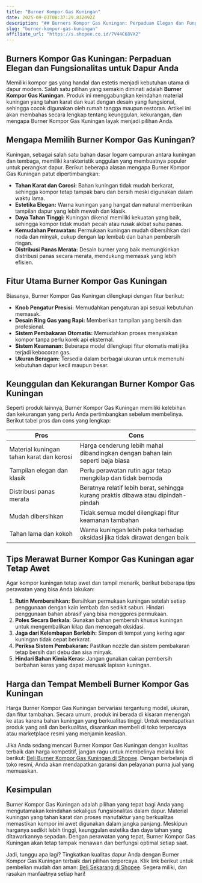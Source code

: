 ```yaml
---
title: "Burner Kompor Gas Kuningan"
date: 2025-09-03T08:37:29.832092Z
description: "## Burners Kompor Gas Kuningan: Perpaduan Elegan dan Fungsionalitas untuk Dapur Anda..."
slug: "burner-kompor-gas-kuningan"
affiliate_url: "https://s.shopee.co.id/7V44C68VX2"
---
```

## Burners Kompor Gas Kuningan: Perpaduan Elegan dan Fungsionalitas untuk Dapur Anda

Memiliki kompor gas yang handal dan estetis menjadi kebutuhan utama di dapur modern. Salah satu pilihan yang semakin diminati adalah **Burner Kompor Gas Kuningan**. Produk ini menggabungkan keindahan material kuningan yang tahan karat dan kuat dengan desain yang fungsional, sehingga cocok digunakan oleh rumah tangga maupun restoran. Artikel ini akan membahas secara lengkap tentang keunggulan, kekurangan, dan mengapa Burner Kompor Gas Kuningan layak menjadi pilihan Anda.

## Mengapa Memilih Burner Kompor Gas Kuningan?

Kuningan, sebagai salah satu bahan dasar logam campuran antara kuningan dan tembaga, memiliki karakteristik unggulan yang membuatnya populer untuk perangkat dapur. Berikut beberapa alasan mengapa Burner Kompor Gas Kuningan patut dipertimbangkan:

- **Tahan Karat dan Corosi:** Bahan kuningan tidak mudah berkarat, sehingga kompor tetap tampak baru dan bersih meski digunakan dalam waktu lama.
- **Estetika Elegan:** Warna kuningan yang hangat dan natural memberikan tampilan dapur yang lebih mewah dan klasik.
- **Daya Tahan Tinggi:** Kuningan dikenal memiliki kekuatan yang baik, sehingga kompor tidak mudah pecah atau rusak akibat suhu panas.
- **Kemudahan Perawatan:** Permukaan kuningan mudah dibersihkan dari noda dan minyak, cukup dengan lap lembab dan bahan pembersih ringan.
- **Distribusi Panas Merata:** Desain burner yang baik memungkinkan distribusi panas secara merata, mendukung memasak yang lebih efisien.

## Fitur Utama Burner Kompor Gas Kuningan

Biasanya, Burner Kompor Gas Kuningan dilengkapi dengan fitur berikut:

- **Knob Pengatur Presisi:** Memudahkan pengaturan api sesuai kebutuhan memasak.
- **Desain Ring Gas yang Rapi:** Memberikan tampilan yang bersih dan profesional.
- **Sistem Pembakaran Otomatis:** Memudahkan proses menyalakan kompor tanpa perlu korek api eksternal.
- **Sistem Keamanan:** Beberapa model dilengkapi fitur otomatis mati jika terjadi kebocoran gas.
- **Ukuran Beragam:** Tersedia dalam berbagai ukuran untuk memenuhi kebutuhan dapur kecil maupun besar.

## Keunggulan dan Kekurangan Burner Kompor Gas Kuningan

Seperti produk lainnya, Burner Kompor Gas Kuningan memiliki kelebihan dan kekurangan yang perlu Anda pertimbangkan sebelum membelinya. Berikut tabel pros dan cons yang lengkap:

| **Pros** | **Cons** |
| --- | --- |
| Material kuningan tahan karat dan korosi | Harga cenderung lebih mahal dibandingkan dengan bahan lain seperti baja biasa |
| Tampilan elegan dan klasik | Perlu perawatan rutin agar tetap mengkilap dan tidak bernoda |
| Distribusi panas merata | Beratnya relatif lebih berat, sehingga kurang praktis dibawa atau dipindah-pindah |
| Mudah dibersihkan | Tidak semua model dilengkapi fitur keamanan tambahan |
| Tahan lama dan kokoh | Warna kuningan lebih peka terhadap oksidasi jika tidak dirawat dengan baik |

## Tips Merawat Burner Kompor Gas Kuningan agar Tetap Awet

Agar kompor kuningan tetap awet dan tampil menarik, berikut beberapa tips perawatan yang bisa Anda lakukan:

1. **Rutin Membersihkan:** Bersihkan permukaan kuningan setelah setiap penggunaan dengan kain lembab dan sedikit sabun. Hindari penggunaan bahan abrasif yang bisa menggores permukaan.
2. **Poles Secara Berkala:** Gunakan bahan pembersih khusus kuningan untuk mengembalikan kilap dan mencegah oksidasi.
3. **Jaga dari Kelembapan Berlebih:** Simpan di tempat yang kering agar kuningan tidak cepat berkarat.
4. **Periksa Sistem Pembakaran:** Pastikan nozzle dan sistem pembakaran tetap bersih dari debu dan sisa minyak.
5. **Hindari Bahan Kimia Keras:** Jangan gunakan cairan pembersih berbahan keras yang dapat merusak lapisan kuningan.

## Harga dan Tempat Membeli Burner Kompor Gas Kuningan

Harga Burner Kompor Gas Kuningan bervariasi tergantung model, ukuran, dan fitur tambahan. Secara umum, produk ini berada di kisaran menengah ke atas karena bahan kuningan yang berkualitas tinggi. Untuk mendapatkan produk yang asli dan berkualitas, disarankan membeli di toko terpercaya atau marketplace resmi yang menjamin keaslian.

Jika Anda sedang mencari Burner Kompor Gas Kuningan dengan kualitas terbaik dan harga kompetitif, jangan ragu untuk membelinya melalui link berikut: [Beli Burner Kompor Gas Kuningan di Shopee](https://s.shopee.co.id/7V44C68VX2). Dengan berbelanja di toko resmi, Anda akan mendapatkan garansi dan pelayanan purna jual yang memuaskan.

## Kesimpulan

Burner Kompor Gas Kuningan adalah pilihan yang tepat bagi Anda yang mengutamakan keindahan sekaligus fungsionalitas dalam dapur. Material kuningan yang tahan karat dan proses manufaktur yang berkualitas memastikan kompor ini awet digunakan dalam jangka panjang. Meskipun harganya sedikit lebih tinggi, keunggulan estetika dan daya tahan yang ditawarkannya sepadan. Dengan perawatan yang tepat, Burner Kompor Gas Kuningan akan tetap tampak menawan dan berfungsi optimal setiap saat.

Jadi, tunggu apa lagi? Tingkatkan kualitas dapur Anda dengan Burner Kompor Gas Kuningan terbaik dari pilihan terpercaya. Klik link berikut untuk pembelian mudah dan aman: [Beli Sekarang di Shopee](https://s.shopee.co.id/7V44C68VX2). Segera miliki, dan rasakan manfaatnya setiap hari!